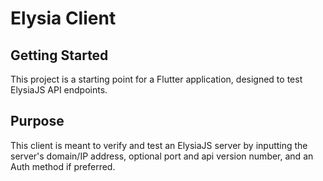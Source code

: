 # Elysia Client

## Getting Started

This project is a starting point for a Flutter application, designed to test ElysiaJS API endpoints.

## Purpose

This client is meant to verify and test an ElysiaJS server by inputting the server's domain/IP address, optional port and api version number, and an Auth method if preferred.

